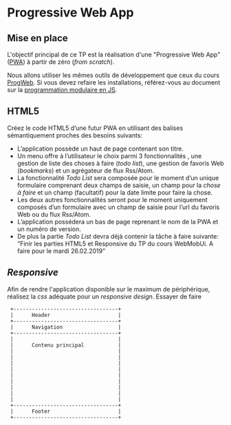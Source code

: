 # Progressive Web App 

## Mise en place

L'objectif principal de ce TP est la réalisation d'une "Progressive Web App" ([PWA](https://fr.wikipedia.org/wiki/Progressive_web_app)) à partir de zéro (*from scratch*).

Nous allons utiliser les mêmes outils de développement que ceux du cours [
ProgWeb](https://chabloz.eu/progweb). Si vous devez refaire les installations, référez-vous au document sur la [programmation modulaire en JS](../progweb/module_base.md).

## HTML5


Créez le code HTML5 d’une futur  PWA  en utilisant des balises sémantiquement proches des besoins suivants:

-   L’application possède un haut de page contenant son titre.
-   Un menu offre à l’utilisateur le choix parmi 3 fonctionnalités , une gestion de liste des choses à faire (*todo list*), une gestion de favoris Web (*bookmarks*) et un agrégateur de flux Rss/Atom.
-   La fonctionnalité *Todo List* sera composée pour le moment d’un unique formulaire comprenant deux champs de saisie, un champ pour la  *chose à faire*  et un champ (facultatif) pour la date limite pour faire la chose.
-   Les deux autres fonctionnalités seront pour le moment uniquement composés d’un formulaire avec un champ de saisie pour l’url du favoris Web ou du flux Rss/Atom.
-   L’application possédera un bas de page reprenant le nom de la  PWA  et un numéro de version.
-   De plus la partie *Todo List* devra déjà contenir la tâche à faire suivante: “Finir les parties HTML5 et Responsive du TP du cours WebMobUi. A faire pour le mardi 26.02.2019”

## *Responsive*

Afin de rendre l'application disponible sur le maximum de périphérique, réalisez la *css* adéquate pour un *responsive design*.  Essayer de faire 

```ascii
 +----------------------------------+
 |      Header                      |
 +----------------------------------+
 |      Navigation                  |
 +----------------------------------+
 |                                  |
 |      Contenu principal           |
 |                                  |
 |                                  |
 |                                  |
 |                                  |
 |                                  |
 |                                  |
 |                                  |
 |                                  |
 |                                  |
 +----------------------------------+
 |      Footer                      |
 +----------------------------------+
 ```
<!--stackedit_data:
eyJoaXN0b3J5IjpbMTIwNjk1NjYxMiwtMTczNDI1NjgzMSw2MD
E3NjgxNDIsMzA1ODkwNTNdfQ==
-->